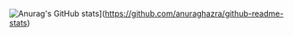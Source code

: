 ![Anurag's GitHub stats](https://github-readme-stats.vercel.app/api?username=Henry-Arb)](https://github.com/anuraghazra/github-readme-stats)
